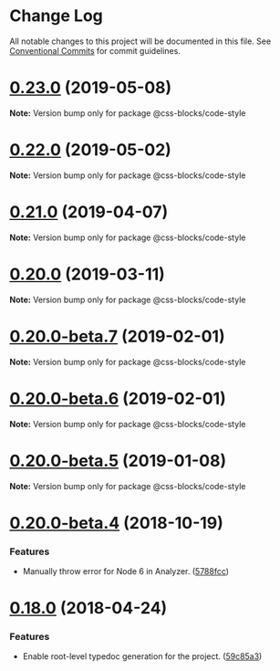 # Change Log

All notable changes to this project will be documented in this file.
See [Conventional Commits](https://conventionalcommits.org) for commit guidelines.

<a name="0.23.0"></a>
# [0.23.0](https://github.com/linkedin/css-blocks/tree/master/packages/%40css-blocks/code-style/compare/v0.22.0...v0.23.0) (2019-05-08)

**Note:** Version bump only for package @css-blocks/code-style





<a name="0.22.0"></a>
# [0.22.0](https://github.com/linkedin/css-blocks/tree/master/packages/%40css-blocks/code-style/compare/v0.21.0...v0.22.0) (2019-05-02)

**Note:** Version bump only for package @css-blocks/code-style





<a name="0.21.0"></a>
# [0.21.0](https://github.com/linkedin/css-blocks/tree/master/packages/%40css-blocks/code-style/compare/v0.20.0...v0.21.0) (2019-04-07)

**Note:** Version bump only for package @css-blocks/code-style





<a name="0.20.0"></a>
# [0.20.0](https://github.com/linkedin/css-blocks/tree/master/packages/%40css-blocks/code-style/compare/v0.20.0-beta.8...v0.20.0) (2019-03-11)

**Note:** Version bump only for package @css-blocks/code-style





<a name="0.20.0-beta.7"></a>
# [0.20.0-beta.7](https://github.com/linkedin/css-blocks/tree/master/packages/%40css-blocks/code-style/compare/v0.20.0-beta.5...v0.20.0-beta.7) (2019-02-01)

**Note:** Version bump only for package @css-blocks/code-style





<a name="0.20.0-beta.6"></a>
# [0.20.0-beta.6](https://github.com/linkedin/css-blocks/tree/master/packages/%40css-blocks/code-style/compare/v0.20.0-beta.5...v0.20.0-beta.6) (2019-02-01)

**Note:** Version bump only for package @css-blocks/code-style





<a name="0.20.0-beta.5"></a>
# [0.20.0-beta.5](https://github.com/linkedin/css-blocks/tree/master/packages/%40css-blocks/code-style/compare/v0.20.0-beta.4...v0.20.0-beta.5) (2019-01-08)

**Note:** Version bump only for package @css-blocks/code-style





<a name="0.20.0-beta.4"></a>
# [0.20.0-beta.4](https://github.com/linkedin/css-blocks/compare/v0.20.0-beta.3...v0.20.0-beta.4) (2018-10-19)


### Features

* Manually throw error for Node 6 in Analyzer. ([5788fcc](https://github.com/linkedin/css-blocks/commit/5788fcc))





<a name="0.18.0"></a>
# [0.18.0](https://github.com/linkedin/css-blocks/compare/0.15.1...0.18.0) (2018-04-24)


### Features

* Enable root-level typedoc generation for the project. ([59c85a3](https://github.com/linkedin/css-blocks/commit/59c85a3))
